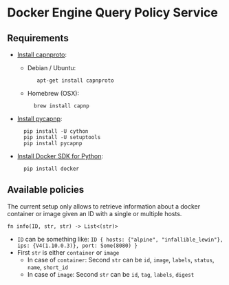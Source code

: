 Docker Engine Query Policy Service
==================================

## Requirements
- [Install capnproto](https://capnproto.org/install.html):
	- Debian / Ubuntu: 

			 apt-get install capnproto

	- Homebrew (OSX): 

			brew install capnp
			
- [Install pycapnp](http://capnproto.github.io/pycapnp/install.html):

		pip install -U cython
	 	pip install -U setuptools
		pip install pycapnp
- [Install Docker SDK for Python](https://docker-py.readthedocs.io/en/stable/):

		pip install docker
		
## Available policies
The current setup only allows to retrieve information about a docker container or image given an ID with a single or multiple hosts.

	fn info(ID, str, str) -> List<(str)>
	
- `ID` can be something like: `ID { hosts: {"alpine", "infallible_lewin"}, ips: {V4(1.10.0.3)}, port: Some(8080) }`
-  First `str` is either `container` or `image`
	- In case of `container`:
		Second `str` can be `id`, `image`, `labels`, `status`, `name`, `short_id`
	- In case of `image`: Second `str` can be `id`, `tag`, `labels`, `digest`
